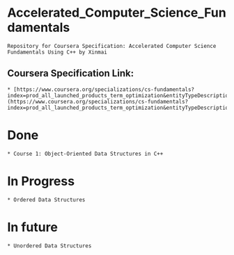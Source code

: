 # Accelerated_Computer_Science_Fundamentals
    Repository for Coursera Specification: Accelerated Computer Science Fundamentals Using C++ by Xinmai

## Coursera Specification Link:
    * [https://www.coursera.org/specializations/cs-fundamentals?index=prod_all_launched_products_term_optimization&entityTypeDescription=Specializations](https://www.coursera.org/specializations/cs-fundamentals?index=prod_all_launched_products_term_optimization&entityTypeDescription=Specializations)

# Done
    * Course 1: Object-Oriented Data Structures in C++

# In Progress
    * Ordered Data Structures

# In future
    * Unordered Data Structures